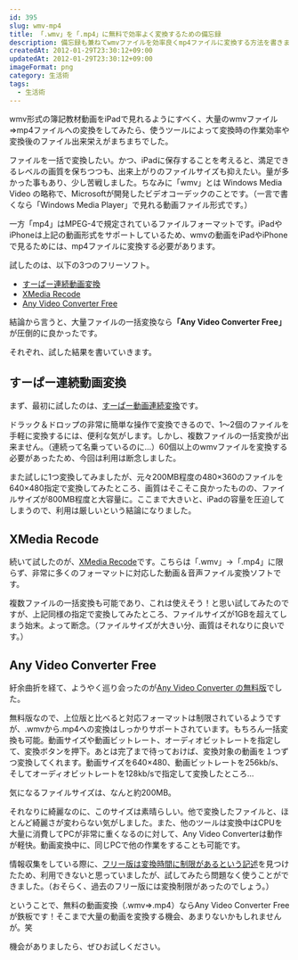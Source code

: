 ```yaml
---
id: 395
slug: wmv-mp4
title: 「.wmv」を「.mp4」に無料で効率よく変換するための備忘録
description: 備忘録も兼ねてwmvファイルを効率良くmp4ファイルに変換する方法を書きます。有料ツールは使わず、無料ツールで実現しています。  
createdAt: 2012-01-29T23:30:12+09:00
updatedAt: 2012-01-29T23:30:12+09:00
imageFormat: png
category: 生活術
tags:
  - 生活術
---
```


wmv形式の簿記教材動画をiPadで見れるようにすべく、大量のwmvファイル⇒mp4ファイルへの変換をしてみたら、使うツールによって変換時の作業効率や変換後のファイル出来栄えがまちまちでした。

ファイルを一括で変換したい。かつ、iPadに保存することを考えると、満足できるレベルの画質を保ちつつも、出来上がりのファイルサイズも抑えたい。量が多かった事もあり、少し苦戦しました。ちなみに「wmv」とは Windows Media Video の略称で、Microsoftが開発したビデオコーデックのことです。（一言で書くなら「Windows Media Player」で見れる動画ファイル形式です。）

一方「mp4」はMPEG-4で規定されているファイルフォーマットです。iPadやiPhoneは上記の動画形式をサポートしているため、wmvの動画をiPadやiPhoneで見るためには、mp4ファイルに変換する必要があります。

試したのは、以下の3つのフリーソフト。

* <a href="http://www.vector.co.jp/soft/winnt/art/se476647.html" target="_blank">すーぱー連続動画変換</a>
* <a href="http://www.xmedia-recode.de/download.html" target="_blank">XMedia Recode</a>
* <a href="http://jp.any-video-converter.com/any-video-converter-free.php" target="_blank">Any Video Converter Free</a>

結論から言うと、大量ファイルの一括変換なら<strong>「Any Video Converter Free」</strong>が圧倒的に良かったです。

それぞれ、試した結果を書いていきます。

## すーぱー連続動画変換

<app-capture-image article-id="395" img-file-name="20120129_superdoga.png" caption="すーぱー連続動画変換"></app-capture-image>

まず、最初に試したのは、<a href="http://www.vector.co.jp/soft/winnt/art/se476647.html" target="_blank">すーぱー動画連続変換</a>です。

ドラック＆ドロップの非常に簡単な操作で変換できるので、1～2個のファイルを手軽に変換するには、便利な気がします。しかし、複数ファイルの一括変換が出来ません。（連続って名乗っているのに…）60個以上のwmvファイルを変換する必要があったため、今回は利用は断念しました。

また試しに1つ変換してみましたが、元々200MB程度の480×360のファイルを640×480指定で変換してみたところ、画質はそこそこ良かったものの、ファイルサイズが800MB程度と大容量に。ここまで大きいと、iPadの容量を圧迫してしまうので、利用は厳しいという結論になりました。

## XMedia Recode

<app-capture-image article-id="395" img-file-name="20120129_xmediarecode.jpg" caption="Xmedia Recode"></app-capture-image>

続いて試したのが、<a href="http://www.xmedia-recode.de/download.html" target="_blank">XMedia Recode</a>です。こちらは「.wmv」→「.mp4」に限らず、非常に多くのフォーマットに対応した動画＆音声ファイル変換ソフトです。

複数ファイルの一括変換も可能であり、これは使えそう！と思い試してみたのですが、上記同様の指定で変換してみたところ、ファイルサイズが1GBを超えてしまう始末。よって断念。（ファイルサイズが大きい分、画質はそれなりに良いです。）

## Any Video Converter Free

<app-capture-image article-id="395" img-file-name="20120129_avc-freeversion-left.jpg" caption="Any Video Converter Free"></app-capture-image>

紆余曲折を経て、ようやく巡り会ったのが<a href="http://jp.any-video-converter.com/any-video-converter-free.php" target="_blank">Any Video Converter の無料版</a>でした。

無料版なので、上位版と比べると対応フォーマットは制限されているようですが、.wmvから.mp4への変換はしっかりサポートされています。もちろん一括変換も可能。動画サイズや動画ビットレート、オーディオビットレートを指定して、変換ボタンを押下。あとは完了まで待っておけば、変換対象の動画を１つずつ変換してくれます。動画サイズを640×480、動画ビットレートを256kb/s、そしてオーディオビットレートを128kb/sで指定して変換したところ…

気になるファイルサイズは、なんと約200MB。

それなりに綺麗なのに、このサイズは素晴らしい。他で変換したファイルと、ほとんど綺麗さが変わらない気がしました。また、他のツールは変換中はCPUを大量に消費してPCが非常に重くなるのに対して、Any Video Converterは動作が軽快。動画変換中に、同じPCで他の作業をすることも可能です。

情報収集をしている際に、<a href="http://www.anvsoft.jp/support.html" target="_blank">フリー版は変換時間に制限があるという記述</a>を見つけたため、利用できないと思っていましたが、試してみたら問題なく使うことができました。（おそらく、過去のフリー版には変換制限があったのでしょう。）

ということで、無料の動画変換（.wmv⇒.mp4）ならAny Video Converter Free が鉄板です！そこまで大量の動画を変換する機会、あまりないかもしれませんが。笑

機会がありましたら、ぜひお試しください。
